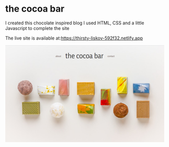 # the cocoa bar

I created this chocolate inspired blog
I used HTML, CSS and a little Javascript to complete the site

The live site is available at:https://thirsty-liskov-592f32.netlify.app

![Image of the cocoa bar blog](/images/screenshot.png)
